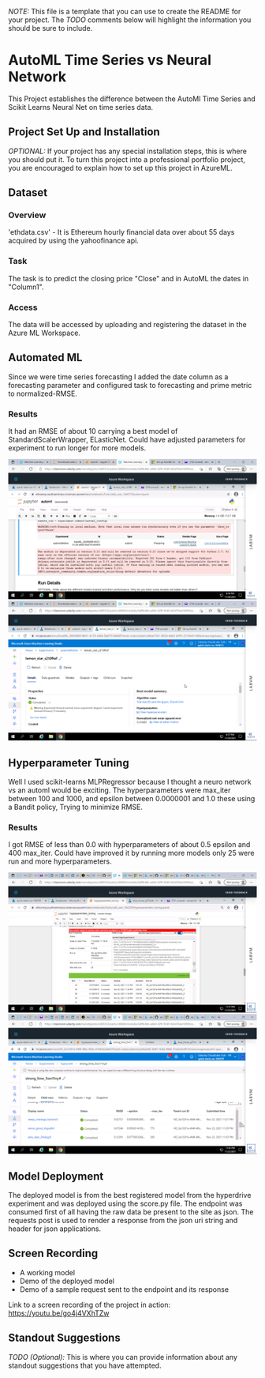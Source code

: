 *NOTE:* This file is a template that you can use to create the README for your project. The *TODO* comments below will highlight the information you should be sure to include.

# AutoML Time Series vs Neural Network

This Project establishes the difference between the AutoMl Time Series and Scikit Learns Neural Net on time series data.

## Project Set Up and Installation
*OPTIONAL:* If your project has any special installation steps, this is where you should put it. To turn this project into a professional portfolio project, you are encouraged to explain how to set up this project in AzureML.

## Dataset

### Overview

'ethdata.csv' - It is Ethereum hourly financial data over about 55 days acquired by using the yahoofinance api.

### Task

The task is to predict the closing price "Close" and in AutoML the dates in "Column1".

### Access

The data will be accessed by uploading and registering the dataset in the Azure ML Workspace.

## Automated ML

Since we were time series forecasting I added the date column as a forecasting parameter and configured task to forecasting and prime metric to normalized-RMSE.

### Results

It had an RMSE of about 10 carrying a best model of StandardScalerWrapper, ELasticNet. Could have adjusted parameters for experiment to run longer for more models.

![](forpub/automldets.png)
![](forpub/automlmod.png)

## Hyperparameter Tuning

Well I used scikit-learns MLPRegressor because I thought a neuro network vs an automl would be exciting. The hyperparameters were max_iter between 100 and 1000, and epsilon between 0.0000001 and 1.0 these using a Bandit policy, Trying to minimize RMSE.

### Results

I got RMSE of less than 0.0 with hyperparameters of about 0.5 epsilon and 400 max_iter. Could have improved it by running more models only 25 were run and more hyperparameters.

![](forpub/hyptundets.png)
![](forpub/hyptunmod.png)

## Model Deployment

The deployed model is from the best registered model from the hyperdrive experiment and was deployed using the score.py file. The endpoint was consumed first of all having the raw data be present to the site as json. The requests post is used to render a response from the json uri string and header for json applications.

## Screen Recording
- A working model
- Demo of the deployed  model
- Demo of a sample request sent to the endpoint and its response

Link to a screen recording of the project in action: https://youtu.be/go4j4VXhTZw

## Standout Suggestions
*TODO (Optional):* This is where you can provide information about any standout suggestions that you have attempted.
